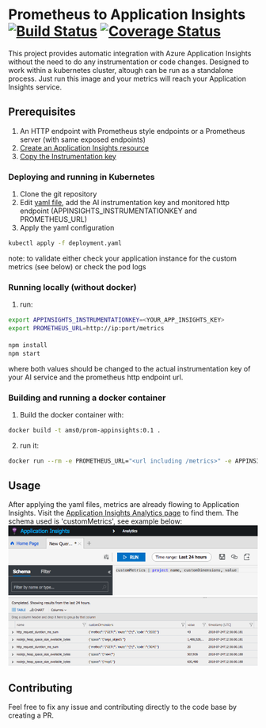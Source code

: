 # Prometheus to Application Insights [![Build Status](https://travis-ci.org/eladiw/prometheus_to_app_insights.svg?branch=master)](https://travis-ci.org/eladiw/prometheus_to_app_insights) [![Coverage Status](https://coveralls.io/repos/github/eladiw/prometheus_to_app_insights/badge.svg?branch=master)](https://coveralls.io/github/eladiw/prometheus_to_app_insights?branch=master)

This project provides automatic integration with Azure Application Insights without the need to do any instrumentation or code changes. Designed to work within a kubernetes cluster, altough can be run as a standalone process.
Just run this image and your metrics will reach your Application Insights service.

## Prerequisites
1. An HTTP endpoint with Prometheus style endpoints or a Prometheus server (with same exposed endpoints)
2. [Create an Application Insights resource](https://docs.microsoft.com/en-us/azure/application-insights/app-insights-create-new-resource)
3. [Copy the Instrumentation key](https://docs.microsoft.com/en-us/azure/application-insights/app-insights-create-new-resource#copy-the-instrumentation-key)

### Deploying and running in Kubernetes
1. Clone the git repository
2. Edit [yaml file](./deployment.yaml), add the AI instrumentation key and monitored http endpoint (APPINSIGHTS_INSTRUMENTATIONKEY and PROMETHEUS_URL)
3. Apply the yaml configuration
```bash
kubectl apply -f deployment.yaml 
```
note: to validate either check your application instance for the custom metrics (see below) or check the pod logs

### Running locally (without docker)
1. run:
```bash
export APPINSIGHTS_INSTRUMENTATIONKEY=<YOUR_APP_INSIGHTS_KEY>
export PROMETHEUS_URL=http://ip:port/metrics

npm install
npm start
```
where both values should be changed to the actual instrumentation key of your AI service and the prometheus http endpoint url.

### Building and running a docker container

1. Build the docker container with:
```bash
docker build -t ams0/prom-appinsights:0.1 . 
```
2. run it:
```bash
docker run --rm -e PROMETHEUS_URL="<url including /metrics>" -e APPINSIGHTS_INSTRUMENTATIONKEY="<key>" ams0/prom-appinsights:0.1
```

## Usage
After applying the yaml files, metrics are already flowing to Application Insights. Visit the [Application Insights Analytics page](https://docs.microsoft.com/en-us/azure/application-insights/app-insights-analytics) to find them. The schema used is 'customMetrics', see example below:
![alt text](./docs/ai.png "customMetrics schema")
![alt text](./docs/queryresults.png "query results")

## Contributing

Feel free to fix any issue and contributing directly to the code base by creating a PR.